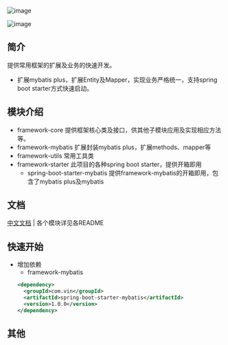 ![image](./logo-simple.png)

![image](https://img.shields.io/badge/jdk-8%2B-blue.svg)

## 简介

提供常用框架的扩展及业务的快速开发。

+ 扩展mybatis plus，扩展Entity及Mapper，实现业务严格统一，支持spring boot starter方式快速启动。

## 模块介绍

+ framework-core 提供框架核心类及接口，供其他子模块应用及实现相应方法等。
+ framework-mybatis 扩展封装mybatis plus，扩展methods、mapper等
+ framework-utils 常用工具类
+ framework-starter 此项目的各种spring boot starter，提供开箱即用
  + spring-boot-starter-mybatis 提供framework-mybatis的开箱即用，包含了mybatis plus及mybatis

## 文档

[中文文档](https://framework.lzlevin.cn) | 各个模块详见各README

## 快速开始

+ 增加依赖
  + framework-mybatis
  ```xml
  <dependency>
    <groupId>com.vin</groupId>
    <artifactId>spring-boot-starter-mybatis</artifactId>
    <version>1.0.0</version>
  </dependency>
  ```

## 其他
